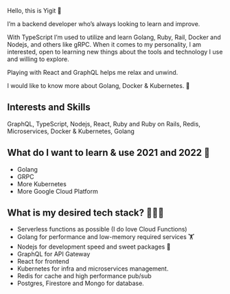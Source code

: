 Hello, this is Yigit 🖖

I’m a backend developer who’s always looking to learn and improve.

With TypeScript I’m used to utilize and learn Golang, Ruby, Rail, Docker and Nodejs, and others like gRPC. When it comes to my personality, I am interested, open to learning new things about the tools and technology I use and willing to explore.

Playing with React and GraphQL helps me relax and unwind.

I would like to know more about Golang, Docker & Kubernetes. 🤔


## Interests and Skills

GraphQL, TypeScript, Nodejs, React, Ruby and Ruby on Rails, Redis, Microservices, Docker & Kubernetes, Golang


## What do I want to learn & use 2021 and 2022 💭

- Golang
- GRPC
- More Kubernetes
- More Google Cloud Platform


## What is my desired tech stack? 💪🎉🎈

- Serverless functions as possible (I do love Cloud Functions)
- Golang for performance and low-memory required services 🏋️
- Nodejs for development speed and sweet packages 🍬
- GraphQL for API Gateway
- React for frontend
- Kubernetes for infra and microservices management.
- Redis for cache and high performance pub/sub
- Postgres, Firestore and Mongo for database.
